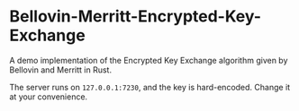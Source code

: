 # Bellovin-Merritt-Encrypted-Key-Exchange

A demo implementation of the Encrypted Key Exchange algorithm given by Bellovin and Merritt in Rust.

The server runs on `127.0.0.1:7230`, and the key is hard-encoded. Change it at your convenience.